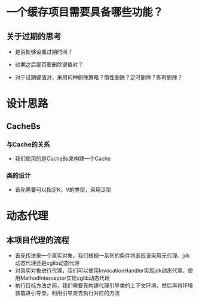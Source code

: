 # 一个缓存项目需要具备哪些功能？

## 关于过期的思考

+ 是否能够设置过期时间？

+ 过期之后是否要删除键值对？

+ 对于过期键值对，采用何种删除策略？惰性删除？定时删除？即时删除？

# 设计思路

## CacheBs

### 与Cache的关系
+ 我们使用的是CacheBs来构建一个Cache

### 类的设计
+ 首先需要可以指定K，V的类型，采用泛型

# 动态代理
## 本项目代理的流程
+ 首先传进来一个真实对象，我们根据一系列的条件判断应该采用无代理、jdk动态代理还是cglib动态代理
+ 对真实对象进行代理，我们可以使用InvocationHandler实现jdk动态代理，使用MethodInterceptor实现cglib动态代理
+ 执行目标方法之前，我们需要先构建代理引导类的上下文环境，然后再将环境装载进引导类，利用引导类去执行对应的方法